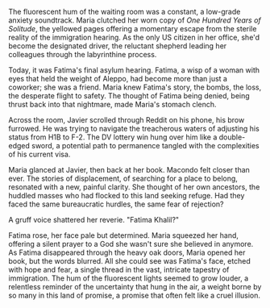 The fluorescent hum of the waiting room was a constant, a low-grade anxiety soundtrack. Maria clutched her worn copy of *One Hundred Years of Solitude*, the yellowed pages offering a momentary escape from the sterile reality of the immigration hearing. As the only US citizen in her office, she'd become the designated driver, the reluctant shepherd leading her colleagues through the labyrinthine process.

Today, it was Fatima's final asylum hearing. Fatima, a wisp of a woman with eyes that held the weight of Aleppo, had become more than just a coworker; she was a friend. Maria knew Fatima's story, the bombs, the loss, the desperate flight to safety. The thought of Fatima being denied, being thrust back into that nightmare, made Maria's stomach clench.

Across the room, Javier scrolled through Reddit on his phone, his brow furrowed. He was trying to navigate the treacherous waters of adjusting his status from H1B to F-2. The DV lottery win hung over him like a double-edged sword, a potential path to permanence tangled with the complexities of his current visa.

Maria glanced at Javier, then back at her book. Macondo felt closer than ever. The stories of displacement, of searching for a place to belong, resonated with a new, painful clarity. She thought of her own ancestors, the huddled masses who had flocked to this land seeking refuge. Had they faced the same bureaucratic hurdles, the same fear of rejection?

A gruff voice shattered her reverie. "Fatima Khalil?"

Fatima rose, her face pale but determined. Maria squeezed her hand, offering a silent prayer to a God she wasn't sure she believed in anymore. As Fatima disappeared through the heavy oak doors, Maria opened her book, but the words blurred. All she could see was Fatima's face, etched with hope and fear, a single thread in the vast, intricate tapestry of immigration. The hum of the fluorescent lights seemed to grow louder, a relentless reminder of the uncertainty that hung in the air, a weight borne by so many in this land of promise, a promise that often felt like a cruel illusion.